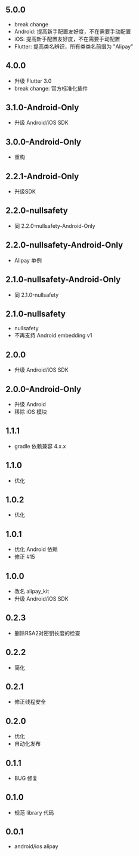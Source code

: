 ## 5.0.0

* break change
* Android: 提高新手配置友好度，不在需要手动配置
* iOS: 提高新手配置友好度，不在需要手动配置
* Flutter: 提高类名辨识，所有类类名前缀为 "Alipay"

## 4.0.0

* 升级 Flutter 3.0
* break change: 官方标准化插件

## 3.1.0-Android-Only

* 升级 Android/iOS SDK

## 3.0.0-Android-Only

* 重构

## 2.2.1-Android-Only

* 升级SDK

## 2.2.0-nullsafety

* 同 2.2.0-nullsafety-Android-Only

## 2.2.0-nullsafety-Android-Only

* Alipay 单例

## 2.1.0-nullsafety-Android-Only

* 同 2.1.0-nullsafety

## 2.1.0-nullsafety

* nullsafety
* 不再支持 Android embedding v1

## 2.0.0

* 升级 Android/iOS SDK

## 2.0.0-Android-Only

* 升级 Android
* 移除 iOS 模块

## 1.1.1

* gradle 依赖兼容 4.x.x

## 1.1.0

* 优化

## 1.0.2

* 优化

## 1.0.1

* 优化 Android 依赖
* 修正 #15

## 1.0.0

* 改名 alipay_kit
* 升级 Android/iOS SDK

## 0.2.3

* 删除RSA2对密钥长度的检查

## 0.2.2

* 简化

## 0.2.1

* 修正线程安全

## 0.2.0

* 优化
* 自动化发布

## 0.1.1

* BUG 修复

## 0.1.0

* 规范 library 代码

## 0.0.1

* android/ios alipay
